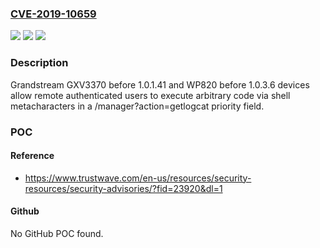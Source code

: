 ### [CVE-2019-10659](https://cve.mitre.org/cgi-bin/cvename.cgi?name=CVE-2019-10659)
![](https://img.shields.io/static/v1?label=Product&message=n%2Fa&color=blue)
![](https://img.shields.io/static/v1?label=Version&message=n%2Fa&color=blue)
![](https://img.shields.io/static/v1?label=Vulnerability&message=n%2Fa&color=brighgreen)

### Description

Grandstream GXV3370 before 1.0.1.41 and WP820 before 1.0.3.6 devices allow remote authenticated users to execute arbitrary code via shell metacharacters in a /manager?action=getlogcat priority field.

### POC

#### Reference
- https://www.trustwave.com/en-us/resources/security-resources/security-advisories/?fid=23920&dl=1

#### Github
No GitHub POC found.

